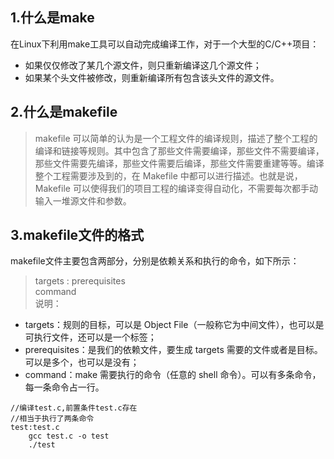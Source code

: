 ## 1.什么是make
在Linux下利用make工具可以自动完成编译工作，对于一个大型的C/C++项目：
- 如果仅仅修改了某几个源文件，则只重新编译这几个源文件；  
- 如果某个头文件被修改，则重新编译所有包含该头文件的源文件。 
## 2.什么是makefile
> makefile 可以简单的认为是一个工程文件的编译规则，描述了整个工程的编译和链接等规则。其中包含了那些文件需要编译，那些文件不需要编译，那些文件需要先编译，那些文件需要后编译，那些文件需要重建等等。编译整个工程需要涉及到的，在 Makefile 中都可以进行描述。也就是说，Makefile 可以使得我们的项目工程的编译变得自动化，不需要每次都手动输入一堆源文件和参数。  
## 3.makefile文件的格式
makefile文件主要包含两部分，分别是依赖关系和执行的命令，如下所示：  
> targets : prerequisites  
>   command  
说明：  
- targets：规则的目标，可以是 Object File（一般称它为中间文件），也可以是可执行文件，还可以是一个标签；  
- prerequisites：是我们的依赖文件，要生成 targets 需要的文件或者是目标。可以是多个，也可以是没有；  
- command：make 需要执行的命令（任意的 shell 命令）。可以有多条命令，每一条命令占一行。  
```
//编译test.c,前置条件test.c存在
//相当于执行了两条命令
test:test.c
    gcc test.c -o test
    ./test
```


